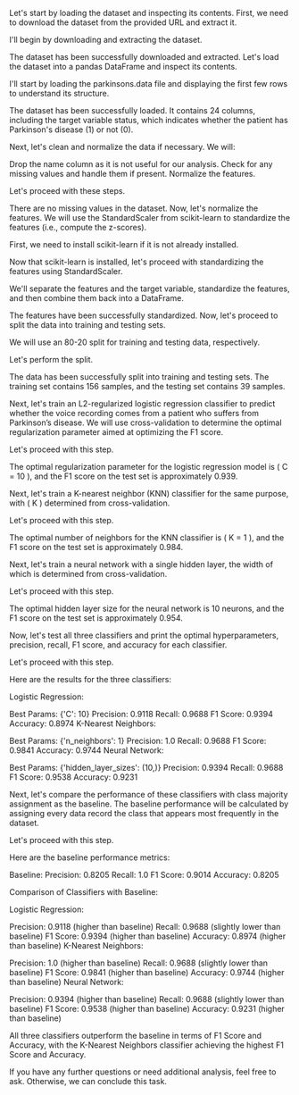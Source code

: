 Let's start by loading the dataset and inspecting its contents. First, we need to download the dataset from the provided URL and extract it.


I'll begin by downloading and extracting the dataset.

The dataset has been successfully downloaded and extracted. Let's load the dataset into a pandas DataFrame and inspect its contents.


I'll start by loading the parkinsons.data file and displaying the first few rows to understand its structure.

The dataset has been successfully loaded. It contains 24 columns, including the target variable status, which indicates whether the patient has Parkinson's disease (1) or not (0).


Next, let's clean and normalize the data if necessary. We will:


Drop the name column as it is not useful for our analysis.
Check for any missing values and handle them if present.
Normalize the features.

Let's proceed with these steps.

There are no missing values in the dataset. Now, let's normalize the features. We will use the StandardScaler from scikit-learn to standardize the features (i.e., compute the z-scores).


First, we need to install scikit-learn if it is not already installed.

Now that scikit-learn is installed, let's proceed with standardizing the features using StandardScaler.


We'll separate the features and the target variable, standardize the features, and then combine them back into a DataFrame.

The features have been successfully standardized. Now, let's proceed to split the data into training and testing sets.


We will use an 80-20 split for training and testing data, respectively.


Let's perform the split.

The data has been successfully split into training and testing sets. The training set contains 156 samples, and the testing set contains 39 samples.


Next, let's train an L2-regularized logistic regression classifier to predict whether the voice recording comes from a patient who suffers from Parkinson’s disease. We will use cross-validation to determine the optimal regularization parameter aimed at optimizing the F1 score.


Let's proceed with this step.

The optimal regularization parameter for the logistic regression model is ( C = 10 ), and the F1 score on the test set is approximately 0.939.


Next, let's train a K-nearest neighbor (KNN) classifier for the same purpose, with ( K ) determined from cross-validation.


Let's proceed with this step.

The optimal number of neighbors for the KNN classifier is ( K = 1 ), and the F1 score on the test set is approximately 0.984.


Next, let's train a neural network with a single hidden layer, the width of which is determined from cross-validation.


Let's proceed with this step.

The optimal hidden layer size for the neural network is 10 neurons, and the F1 score on the test set is approximately 0.954.


Now, let's test all three classifiers and print the optimal hyperparameters, precision, recall, F1 score, and accuracy for each classifier.


Let's proceed with this step.

Here are the results for the three classifiers:


Logistic Regression:

Best Params: {'C': 10}
Precision: 0.9118
Recall: 0.9688
F1 Score: 0.9394
Accuracy: 0.8974
K-Nearest Neighbors:

Best Params: {'n_neighbors': 1}
Precision: 1.0
Recall: 0.9688
F1 Score: 0.9841
Accuracy: 0.9744
Neural Network:

Best Params: {'hidden_layer_sizes': (10,)}
Precision: 0.9394
Recall: 0.9688
F1 Score: 0.9538
Accuracy: 0.9231

Next, let's compare the performance of these classifiers with class majority assignment as the baseline. The baseline performance will be calculated by assigning every data record the class that appears most frequently in the dataset.


Let's proceed with this step.


Here are the baseline performance metrics:


Baseline:
Precision: 0.8205
Recall: 1.0
F1 Score: 0.9014
Accuracy: 0.8205

Comparison of Classifiers with Baseline:

Logistic Regression:

Precision: 0.9118 (higher than baseline)
Recall: 0.9688 (slightly lower than baseline)
F1 Score: 0.9394 (higher than baseline)
Accuracy: 0.8974 (higher than baseline)
K-Nearest Neighbors:

Precision: 1.0 (higher than baseline)
Recall: 0.9688 (slightly lower than baseline)
F1 Score: 0.9841 (higher than baseline)
Accuracy: 0.9744 (higher than baseline)
Neural Network:

Precision: 0.9394 (higher than baseline)
Recall: 0.9688 (slightly lower than baseline)
F1 Score: 0.9538 (higher than baseline)
Accuracy: 0.9231 (higher than baseline)

All three classifiers outperform the baseline in terms of F1 Score and Accuracy, with the K-Nearest Neighbors classifier achieving the highest F1 Score and Accuracy.


If you have any further questions or need additional analysis, feel free to ask. Otherwise, we can conclude this task.